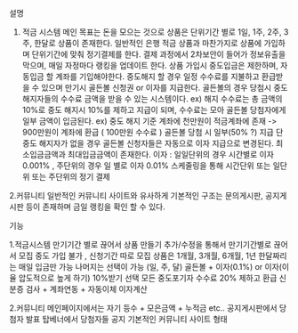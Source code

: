설명

1. 적금 시스템
메인 목표는 돈을 모으는 것으로 상품은 단위기간 별로 1일, 1주, 2주, 3주, 한달로 상품이 존재한다.
일반적인 은행 적금 상품과 마찬가지로 상품에 가입하며 단위기간에 맞춰 정기결제를 한다.
결제 과정에서 2차보안이 들어가 정보유출을 막으며, 매일 자정마다 랭킹을 업데이트 한다.
상품 가입시 중도입금은 제한하며, 자동입금 할 계좌를 기입해야한다.
중도해지 할 경우 일정 수수료를 지불하고 환급받을 수 있으며 만기시 골든볼 신청권 or 이자를 지급한다.
골든볼의 경우 당첨시 중도 해지자들의 수수료 금액을 받을 수 있는 시스템이다.
ex) 해지 수수료는 총 금액의 10%로 중도 해지시 10%를 제하고 지급이 되며, 수수료는 모아 골든볼   당첨자에게 일부 금액이 입금된다.
	ex) 중도 해지 기준 계좌에 천만원이 적금계좌에 존재 -> 900만원이 계좌에 환급 ( 100만원 수수료 )
	골든볼 당첨 시 일부(50% ?) 지급
	단 중도 해지자가 없을 경우 골든볼 신청자들은 자동으로 이자 지급으로 변경된다.
	최소입금금액과 최대입금금액이 존재한다.
이자  : 	일일단위의 경우 시간별로 이자 0.001% , 주단위의 경우 일 별로 이자 0.01%
스케줄링을 통해 시간단위 또는 일단위 또는 주단위의 정기 결제 

2.커뮤니티
일반적인 커뮤니티 사이트와 유사하게 기본적인 구조는 문의게시판, 공지게시판 등이 존재하며 금일 랭킹을 확인 할 수 있다.


기능

1.적금시스템
만기기간 별로 끊어서 상품 만들기
추가/수정을 통해서 만기기간별로 끊어서 모집
중도 가입 불가 , 신청기간 따로 모집
상품은 1개월, 3개월, 6개월, 1년 
한달짜리는 매일 입금만 가능
나머지는 선택이 가능 (일, 주, 달)
골든볼 + 이자(0.1%) or 이자(이율 압도적으로 높게 하기) 10%받기 선택
모든 중도포기자 수수료 20% 제하고 환급
신분증 검사 + 계좌연동 + 자동이체
이자계산

2.커뮤니티
메인페이지에서는 자기 등수 + 모은금액 + 누적금 etc..
공지게시판에서 당첨자 발표
탑베너에서 당첨자들 공지
기본적인 커뮤니티 사이트 형태

